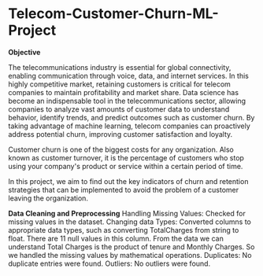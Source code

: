 # Telecom-Customer-Churn-ML-Project


**Objective**

The telecommunications industry is essential for global connectivity, enabling communication through voice, data, and internet services. In this highly competitive market, retaining customers is critical for telecom companies to maintain profitability and market share. Data science has become an indispensable tool in the telecommunications sector, allowing companies to analyze vast amounts of customer data to understand behavior, identify trends, and predict outcomes such as customer churn. By taking advantage of machine learning, telecom companies can proactively address potential churn, improving customer satisfaction and loyalty.

Customer churn is one of the biggest costs for any organization. Also known as customer turnover, it is the percentage of customers who stop using your company's product or service within a certain period of time.

In this project, we aim to find out the key indicators of churn and retention strategies that can be implemented to avoid the problem of a customer leaving the organization.


**Data Cleaning and Preprocessing**
Handling Missing Values: Checked for missing values in the dataset.
Changing data Types: Converted columns to appropriate data types, such as converting
TotalCharges from string to float. There are 11 null values in this column. From the data we can understand Total Charges is the product of tenure and Monthly Charges. So we  handled the missing values by mathematical operations.
Duplicates: No duplicate entries were found.
Outliers: No outliers were found.



